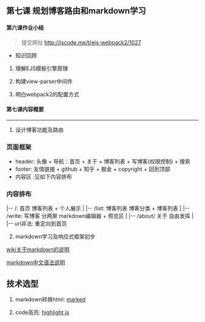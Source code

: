 ##  第七课 规划博客路由和markdown学习


#### 第六课作业小结

> 提交网址 http://jscode.me/t/ejs-webpack2/1027

- 知识回顾

1. 理解EJS模板引擎原理

2. 构建view-parser中间件

3. 明白webpack2的配置方式


#### 第七课内容概要
------------------------------------------------

1. 设计博客功能及路由

### 页面框架

- header:   头像 + 导航：首页 + 关于 + 博客列表 + 写博客(权限控制) +  搜索
- footer:   友情链接 + github + 知乎 + 掘金 + copyright + 回到顶部
- 内容区 :见如下内容排布

### 内容排布

|-- /: 首页   博客列表 + 个人展示
|
|-- /list: 博客列表  博客分类  + 博客列表
|
|-- /write: 写博客    分两屏  markdown编辑器 +  预览区
|
|-- /about/ 关于      自由发挥
|
|-- url非法: 重定向到首页

2. markdown学习及响应式框架初步

[wiki关于markdown的说明](https://zh.wikipedia.org/zh-hans/Markdown)

[markdown中文语法说明](http://wowubuntu.com/markdown/)

## 技术选型

1. markdown转换html: [marked](https://github.com/chjj/marked)

2. code高亮: [highlight.js](https://github.com/isagalaev/highlight.js)














